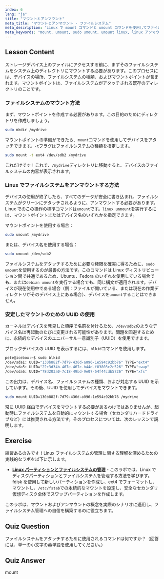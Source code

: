 ```yaml
---
index: 6
lang: "ja"
title: "マウントとアンマウント"
meta_title: "マウントとアンマウント - ファイルシステム"
meta_description: "Linux で mount コマンドと umount コマンドを使用してファイルシステムをアタッチおよびデタッチする方法を学びます。このガイドでは、デバイスのマウント、安全な Linux アンマウントのための sudo umount プロセス、および UUID の使用について説明します。"
meta_keywords: "mount, umount, sudo umount, umount linux, linux アンマウント，debian umount, ファイルシステムのマウント，デバイスのアンマウント，Linux UUID, マウントポイント"
---
```


## Lesson Content

ストレージデバイス上のファイルにアクセスする前に、まずそのファイルシステムをシステム上のディレクトリにマウントする必要があります。このプロセスには、デバイスの場所、ファイルシステムの種類、およびマウントポイントが含まれます。マウントポイントは、ファイルシステムがアタッチされる既存のディレクトリのことです。

### ファイルシステムのマウント方法

まず、マウントポイントを作成する必要があります。この目的のためにディレクトリを作成しましょう。

```bash
sudo mkdir /mydrive
```

マウントポイントの準備ができたら、`mount`コマンドを使用してデバイスをアタッチできます。`-t`フラグはファイルシステムの種類を指定します。

```bash
sudo mount -t ext4 /dev/sdb2 /mydrive
```

これだけです！これで、`/mydrive`ディレクトリに移動すると、デバイスのファイルシステムの内容が表示されます。

### Linux でファイルシステムをアンマウントする方法

デバイスの使用が終了したら、すべてのデータが安全に書き込まれ、ファイルシステムがクリーンにデタッチされるように、アンマウントする必要があります。Linux でのこの操作の標準コマンドは`umount`です。`linux unmount`を実行するには、マウントポイントまたはデバイス名のいずれかを指定できます。

マウントポイントを使用する場合：

```bash
sudo umount /mydrive
```

または、デバイス名を使用する場合：

```bash
sudo umount /dev/sdb2
```

ファイルシステムをデタッチするために必要な権限を確実に得るために、`sudo umount`を使用するのが最善の方法です。このコマンドは Linux ディストリビューション間で共通であるため、Ubuntu、Fedora のいずれを使用している場合でも、または`debian umount`を実行する場合でも、同じ構文が適用されます。デバイスが現在使用中である場合（例：ファイルが開いている、または現在の作業ディレクトリがそのデバイス上にある場合）、デバイスを`umount`することはできません。

### 安定したマウントのための UUID の使用

カーネルはデバイスを発見した順序で名前を付けるため、`/dev/sdb2`のようなデバイス名は再起動のたびに変更される可能性があります。問題を回避するために、永続的なデバイスのユニバーサル一意識別子（UUID）を使用できます。

ブロックデバイスの UUID を表示するには、`blkid`コマンドを使用します。

```bash
pete@icebox:~$ sudo blkid
/dev/sda1: UUID="130b882f-7d79-436d-a096-1e594c92bb76" TYPE="ext4"
/dev/sda5: UUID="22c3d34b-467e-467c-b44d-f03803c2c526" TYPE="swap"
/dev/sda6: UUID="78d203a0-7c18-49bd-9e07-54f44cdb5726" TYPE="xfs"
```

この出力は、デバイス名、ファイルシステムの種類、および対応する UUID を示しています。その後、UUID を使用してデバイスをマウントできます。

```bash
sudo mount UUID=130b882f-7d79-436d-a096-1e594c92bb76 /mydrive
```

常に UUID 経由でデバイスをマウントする必要があるわけではありませんが、起動時にファイルシステムを自動的にマウントする場合（セカンダリハードドライブなど）には推奨される方法です。そのプロセスについては、次のレッスンで説明します。

## Exercise

練習あるのみです！Linux ファイルシステムの管理に関する理解を深めるための実践的なラボを以下に示します。

- **[Linux パーティションとファイルシステムの管理](https://labex.io/ja/labs/comptia-manage-linux-partitions-and-filesystems-590845)** - このラボでは、Linux でディスクパーティションとファイルシステムを管理する方法を学びます。fdisk を使用して新しいパーティションを作成し、ext4 でフォーマットし、マウントし、`/etc/fstab`での永続的なマウントを設定し、安全なセカンダリ仮想ディスク全体でスワップパーティションを作成します。

このラボは、マウントおよびアンマウントの概念を実際のシナリオに適用し、ファイルシステム管理への自信を構築するのに役立ちます。

## Quiz Question

ファイルシステムをアタッチするために使用されるコマンドは何ですか？（回答には、単一の小文字の英単語を使用してください。）

## Quiz Answer

mount
